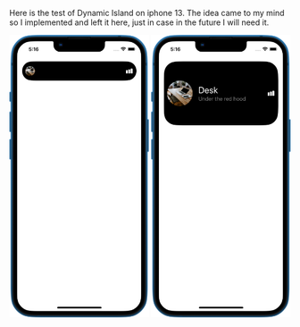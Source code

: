 Here is the test of Dynamic Island on iphone 13. The idea came to my mind so I implemented and left it here, just in case in the future I will need it.
<p float="left">
    <img src="screenshots/1.png" width=250> 
    <img src="screenshots/2.png" width=250> 
</p>